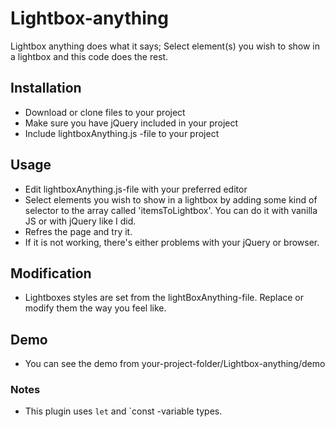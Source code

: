# Lightbox-anything
Lightbox anything does what it says; Select element(s) you wish to show in a lightbox and this code does the rest.

## Installation
 - Download or clone files to your project
 - Make sure you have jQuery included in your project
 - Include lightboxAnything.js -file to your project

## Usage
 - Edit lightboxAnything.js-file with your preferred editor
 - Select elements you wish to show in a lightbox by adding some kind of selector to the array called 'itemsToLightbox'. You can do it with vanilla JS or with jQuery like I did.
 - Refres the page and try it.
 - If it is not working, there's either problems with your jQuery or browser.

## Modification
 - Lightboxes styles are set from the lightBoxAnything-file. Replace or modify them the way you feel like.

## Demo
 - You can see the demo from your-project-folder/Lightbox-anything/demo

### Notes
 - This plugin uses `let` and `const -variable types.